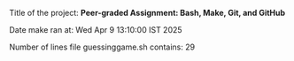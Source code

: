 Title of the project: __Peer-graded Assignment: Bash, Make, Git, and GitHub__

Date make ran at:
Wed Apr 9 13:10:00 IST 2025

Number of lines file guessinggame.sh contains:
      29
